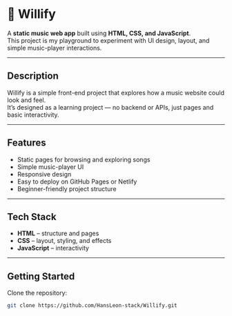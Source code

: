 # 🎵 Willify

A **static music web app** built using **HTML, CSS, and JavaScript**.  
This project is my playground to experiment with UI design, layout, and simple music-player interactions.

---

## Description
Willify is a simple front-end project that explores how a music website could look and feel.  
It’s designed as a learning project — no backend or APIs, just pages and basic interactivity.

---

## Features
- Static pages for browsing and exploring songs
- Simple music-player UI
- Responsive design
- Easy to deploy on GitHub Pages or Netlify
- Beginner-friendly project structure

---

## Tech Stack
- **HTML** – structure and pages  
- **CSS** – layout, styling, and effects  
- **JavaScript** – interactivity

---

## Getting Started

Clone the repository:
```bash
git clone https://github.com/HansLeon-stack/Willify.git
